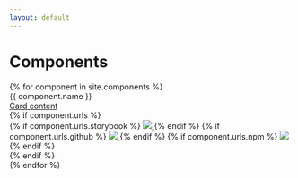 ```yaml
---
layout: default
---
```


# Components

<div class="components">
    {% for component in site.components %}
        <div class="components_component">
            <div class="card">
                <div class="card__header">
                    {{ component.name }}
                </div>
                <div class="card__content">
                    <a href="{{ component.url | relative_url }}">
                        Card content
                    </a>
                </div>
                <div class="card__actions">
                    {% if component.urls %}
                        <div class="component__logos">
                            {% if component.urls.storybook %}
                                <a href="{{ component.urls.storybook }}" target="_blank">
                                    <img src="{{ site.baseurl }}/assets/images/storybook.png" class="component__logo" />
                                </a>
                            {% endif %}
                            {% if component.urls.github %}
                                <a href="{{ component.urls.github }}" target="_blank">
                                    <img src="{{ site.baseurl }}/assets/images/github.png" class="component__logo" />
                                </a>
                            {% endif %}
                            {% if component.urls.npm  %}
                                <a href="{{ component.urls.npm }}" target="_blank">
                                    <img src="{{ site.baseurl }}/assets/images/npm.png" class="component__logo" />
                                </a>
                            {% endif %}
                        </div>
                    {% endif %}
                </div>
            </div>
        </div>
    {% endfor %}
</div>
